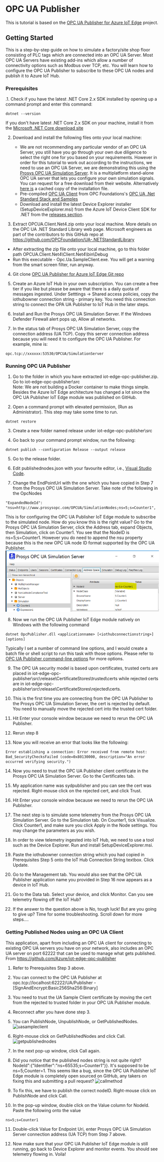 # OPC UA Publisher

This is tutorial is based on the [OPC UA Publisher for Azure IoT Edge](https://github.com/Azure/iot-edge-opc-publisher) project.

## Getting Started

This is a step-by-step guide on how to simulate a factory/site shop floor consisting of PLC tags which are connected into an OPC UA Server. Most OPC UA Servers have existing add-ins which allow a number of connectivity options such as Modbus over TCP, etc. You will learn how to configure the OPC UA Publisher to subscribe to these OPC UA nodes and publish it to Azure IoT Hub. 

### Prerequisites

.1. Check if you have the latest .NET Core 2.x SDK installed by opening up a command prompt and enter this command:
```
dotnet --version
```

If you don't have latest .NET Core 2.x SDK on your machine, install it from the [Microsoft .NET Core download site](https://www.microsoft.com/net/download/windows)
	
2. Download and install the following files onto your local machine:
   * We are not recommending any particular vendor of an OPC UA Server, you still have you go through your own due diligence to select the right one for you based on your requirements. However in order for this tutorial to work out according to the instructions, we need to use an OPC UA Server, we are demonstrating this using the [Prosys OPC UA Simulation Server](https://www.prosysopc.com/products/opc-ua-simulation-server/). It is a multiplatform stand-alone OPC UA server that lets you configure your own simulation signals. You can request for a free download from their website. Alternatively [here is](https://scrapyard.blob.core.windows.net/share/prosys-opc-ua-simulation-server-2.3.2-146.exe) a cached copy of the installation file.
   * Pre-compiled [OPC UA Client](https://scrapyard.blob.core.windows.net/share/OPCUA.Client.Net4.zip) from OPC Foundations's [OPC UA .Net Standard Stack and Samples](https://github.com/OPCFoundation/UA-.NETStandard)
   * Download and install the latest Device Explorer installer (SetupDeviceExplorer.msi) from the Azure IoT Device Client SDK for .NET from the [releases section](https://github.com/Azure/azure-iot-sdk-csharp/releases).
	
3. Extract OPCUA.Client.Net4.zip onto your local machine. More details on the OPC UA .NET Standard Library web page. Microsoft engineers as part of the contributors to this GitHub repo at https://github.com/OPCFoundation/UA-.NETStandardLibrary
* After extracting the zip file onto your local machine, go to this folder path OPCUA.Client.Net4\Client.Net4\bin\Debug
* Run this executable - Opc.Ua.SampleClient.exe. You will get a warning from the smart screen filter, run anyway.
	
4. Git clone [OPC UA Publisher for Azure IoT Edge Git repo](https://github.com/Azure/iot-edge-opc-publisher.git)
	
5. Create an Azure IoT Hub in your own subscription. You can create a free tier if you like but please be aware that there is a daily quota of messages ingested. Under Setttings -> Shared access policies, copy the iothubowner connection string - primary key. You need this connection string to connect the OPA UA Publisher to IoT Hub in the later steps.  

6. Install and Run the Prosys OPC UA Simulation Server. If the Windows Defender Firewall alert pops up, Allow all networks.

7. In the status tab of Prosys OPC UA Simulation Server, copy the connection address (UA TCP). Copy this server connection address because you will need it to configure the OPC UA Publisher. For example, mine is:
```
opc.tcp://xxxxxx:53530/OPCUA/SimulationServer
```

### Running OPC UA Publisher

1. Go to the folder in which you have extracted iot-edge-opc-publisher.zip. Go to iot-edge-opc-publisher\src\
Note: We are not building a Docker container to make things simple. Besides the Azure IoT Edge architecture has changed a lot since the OPC UA Publisher IoT Edge module was published on GitHub.
	
2. Open a command prompt with elevated permission, (Run as Administrator). This step may take some time to run.
```
dotnet restore
```

3. Create a new folder named release under iot-edge-opc-publisher\src
	
4. Go back to your command prompt window, run the following:
```
dotnet publish --configuration Release --output release
```	

5. Go to the release folder.
	
6. Edit publishednodes.json with your favourite editor, i.e., [Visual Studio Code](https://code.visualstudio.com/).
	
7. Change the EndPointUrl with the one which you have copied in Step 7 from the Prosys OPC UA Simulation Server. Take note of the following in the OpcNodes
```
"ExpandedNodeId": "nsu=http://www.prosysopc.com/OPCUA/SimulationNodes;ns=5;s=Counter1",
```
This is for configuring the OPC UA Publisher IoT Edge module to subscribe to the simulated node. How do you know this is the right value? Go to the Prosys OPC UA Simulation Server, click the Address tab, expand Objects, then Simulation, click on Counter1. You see that the NodeID is ns=5;s=Counter1. However you do need to append the nsu property because this is the new OPC UA node ID format supported by the OPC UA Publisher.
![simulated node](/doc/media/simunodeid.png?raw=true "simunodeid")
	
8. Now we run the OPC UA Publisher IoT Edge module natively on Windows with the following command
```
dotnet OpcPublisher.dll <applicationname> [<iothubconnectionstring>] [options]
````		

Typically I set a number of command line options, and I would create a batch file or shell script to run this task with those options.
Please refer to [OPC UA Publisher command-line options](https://github.com/Azure/iot-edge-opc-publisher#running-the-application) for more options.




9. The OPC UA security model is based upon certificates, trusted certs are placed in iot-edge-opc-publisher\src\release\CertificateStores\trusted\certs while rejected certs are in iot-edge-opc-publisher\src\release\CertificateStores\rejected\certs.
	
10. This is the first time you are connecting from the OPC UA Publisher to the Prosys OPC UA Simulation Server, the cert is rejected by default. You need to manually move the rejected cert into the trusted cert folder.
	
11. Hit Enter your console window because we need to rerun the OPC UA Publisher.
	
12. Rerun step 8
	
13. Now you will receive an error that looks like the following:
```
Error establishing a connection: Error received from remote host: Bad_SecurityChecksFailed (code=0x80130000, description="An error occurred verifying security.")
```

14. Now you need to trust the OPC UA Publisher client certificate in the Prosys OPC UA Simulation Server. Go to the Certificates tab.
	
15. My application name was sydpublisher and you can see the cert was rejected. Right-mouse click on the rejected cert, and click Trust.
	
16. Hit Enter your console window because we need to rerun the OPC UA Publisher.
	
17. The next step is to simulate some telemetry from the Prosys OPC UA Simulation Server. Go to the Simulation tab. On Counter1, tick Visualize. Click Counter1, and make sure you click Apply in the Node settings. You may change the parameters as you wish. 
	
18. In order to view telemetry ingested into IoT Hub, we need to use a tool such as the Device Explorer. Run and install SetupDeviceExplorer.msi.
	
19. Paste the iothubowner connection string which you had copied in Prerequisites Step 5 onto the IoT Hub Connection String textbox. Click Update.
	
20. Go to the Management tab. You would also see that the OPC UA Publisher application name you provided in Step 16 now appears as a device in IoT Hub.
	
21. Go to the Data tab. Select your device, and click Monitor. Can you see telemetry flowing off the IoT Hub?

22. If the answer to the question above is No, tough luck! But are you going to give up? Time for some troubleshooting. Scroll down for more steps….

### Getting Published Nodes using an OPC UA Client

This application, apart from including an OPC UA client for connecting to existing OPC UA servers you have on your network, also includes an OPC UA server on port 62222 that can be used to manage what gets published.
From <https://github.com/Azure/iot-edge-opc-publisher> 	
1. Refer to Prerequisites Step 3 above.
	
2. You can connect to the OPC UA Publisher at opc.tcp://localhost:62222/UA/Publisher - [SignAndEncrypt:Basic256Sha256:Binary]
	
3. You need to trust the UA Sample Client certificate by  moving the cert from the rejected to trusted folder in your OPC UA Publisher module.
	
4. Reconnect after you have done step 3.
	
5. You can PublishNode, UnpublishNode, or GetPublishedNodes.
![uasampleclient](/doc/media/uasampleclient.png?raw=true "uasampleclient")

6. Right-mouse click on GetPublishedNodes and click Call.
![getpublishednodes](/doc/media/getpublishednodes.png?raw=true "getpublishednodes")

7. In the next pop-up window, click Call again.
	
8. Did you notice that the published nodes string is not quite right? NodeId":{"Identifier":"ns=65535;s=Counter1"}}. It's supposed to be ns=5;Counter=1. This seems like a bug, since the OPC UA Publisher IoT Edge module is completely open sourced on GitHub, any takers on fixing this and submitting a pull request?
![callmethod](/doc/media/callmethod.png?raw=true "callmethod")

9. To fix this, we have to publish the correct nodeID. Right-mouse click on PublishNode and click Call.
	
10. In the pop-up window, double click on the Value column for NodeId. Paste the following onto the value
```
ns=5;s=Counter1
```
11. Double-click Value for Endpoint Uri, enter Prosys OPC UA Simulation Server connection address (UA TCP) from Step 7 above.

12. Now make sure that your OPC UA Publisher IoT Edge module is still running, go back to Device Explorer and monitor events. You should see telemetry flowing in. Voila!

